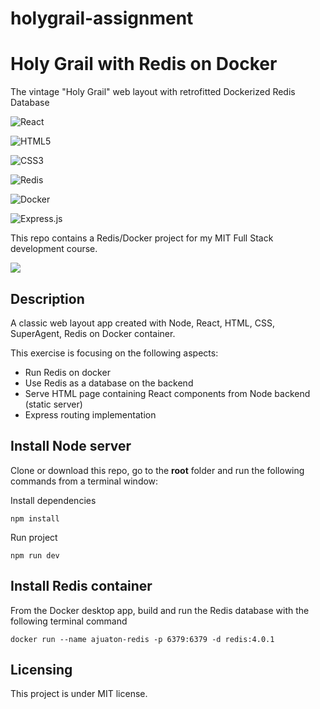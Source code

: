 # holygrail-assignment

# Holy Grail with Redis on Docker

The vintage "Holy Grail" web layout with retrofitted Dockerized Redis Database

![React](https://img.shields.io/badge/react-%2320232a.svg?style=for-the-badge&logo=react&logoColor=%2361DAFB) 

![HTML5](https://img.shields.io/badge/html5-%23E34F26.svg?style=for-the-badge&logo=html5&logoColor=white) 

![CSS3](https://img.shields.io/badge/css3-%231572B6.svg?style=for-the-badge&logo=css3&logoColor=white) 

![Redis](https://img.shields.io/badge/redis-%23DD0031.svg?style=for-the-badge&logo=redis&logoColor=white) 

![Docker](https://img.shields.io/badge/docker-%230db7ed.svg?style=for-the-badge&logo=docker&logoColor=white) 

![Express.js](https://img.shields.io/badge/express.js-%23404d59.svg?style=for-the-badge&logo=express&logoColor=%2361DAFB)

This repo contains a Redis/Docker project for my MIT Full Stack development course.

<img src="https://github.com/">

## Description

A classic web layout app created with Node, React, HTML, CSS, SuperAgent, Redis on Docker container.

This exercise is focusing on the following aspects:

- Run Redis on docker
- Use Redis as a database on the backend
- Serve HTML page containing React components from Node backend (static server)
- Express routing implementation

## Install Node server

Clone or download this repo, go to the **root** folder and run the following commands from a terminal window:

Install dependencies

```
npm install
```

Run project

```
npm run dev
```

## Install Redis container

From the Docker desktop app, build and run the Redis database with the following terminal command

```
docker run --name ajuaton-redis -p 6379:6379 -d redis:4.0.1
```

## Licensing

This project is under MIT license.
